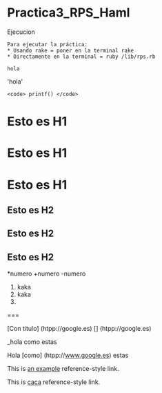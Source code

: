 Practica3_RPS_Haml
==================
Ejecucion

	Para ejecutar la práctica:
	* Usando rake = poner en la terminal rake
	* Directamente en la terminal = ruby /lib/rps.rb
~~~~
hola
~~~~

'hola'

`<code> printf() </code>`
# Esto es H1
# Esto es H1  #
Esto es H1
========

## Esto es H2
## Esto es H2  ##
Esto es H2 
---------------

*numero
+numero
-numero

1. kaka
2. kaka
3. 

===


[Con titulo] (htpp://google.es)
[] (htpp://google.es)

_hola como estas


Hola [como] (htpp://www.google.es) estas

This is [an example][id] reference-style link.

[id]: http://google.com/  "adrian caca"


This is [caca][id] reference-style link.
